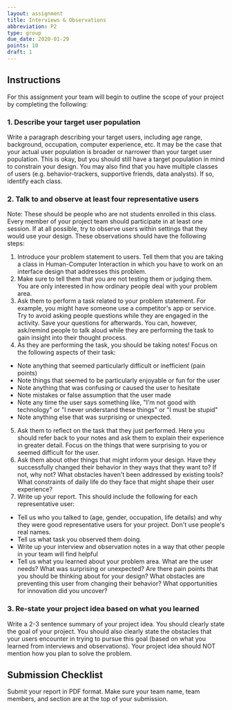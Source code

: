 ```yaml
---
layout: assignment
title: Interviews & Observations
abbreviation: P2
type: group
due_date: 2020-01-29
points: 10
draft: 1
---
```



## Instructions
For this assignment your team will begin to outline the scope of your project by completing the following:

### 1. Describe your target user population
Write a paragraph describing your target users, including age range, background, occupation, computer experience, etc. It may be the case that your actual user population is broader or narrower than your target user population. This is okay, but you should still have a target population in mind to constrain your design. You may also find that you have multiple classes of users (e.g. behavior-trackers, supportive friends, data analysts). If so, identify each class.

### 2. Talk to and observe at least four representative users
Note: These should be people who are not students enrolled in this class. Every member of your project team should participate in at least one session. If at all possible, try to observe users within settings that they would use your design. These observations should have the following steps:

1. Introduce your problem statement to users. Tell them that you are taking a class in Human-Computer Interaction in which you have to work on an interface design that addresses this problem.
2. Make sure to tell them that you are not testing them or judging them. You are only interested in how ordinary people deal with your problem area.
3. Ask them to perform a task related to your problem statement. For example, you might have someone use a competitor's app or service. Try to avoid asking people questions while they are engaged in the activity. Save your questions for afterwards. You can, however, ask/remind people to talk aloud while they are performing the task to gain insight into their thought process.
4. As they are performing the task, you should be taking notes! Focus on the following aspects of their task:
  * Note anything that seemed particularly difficult or inefficient (pain points)
  * Note things that seemed to be particularly enjoyable or fun for the user
  * Note anything that was confusing or caused the user to hesitate
  * Note mistakes or false assumption that the user made
  * Note any time the user says something like, "I'm not good with technology" or "I never understand these things" or "I must be stupid"
  * Note anything else that was surprising or unexpected.
5. Ask them to reflect on the task that they just performed. Here you should refer back to your notes and ask them to explain their experience in greater detail. Focus on the things that were surprising to you or seemed difficult for the user. 
6. Ask them about other things that might inform your design. Have they successfully changed their behavior in they ways that they want to? If not, why not? What obstacles haven't been addressed by existing tools? What constraints of daily life do they face that might shape their user experience?
7. Write up your report. This should include the following for each representative user:
  * Tell us who you talked to (age, gender, occupation, life details) and why they were good representative users for your project. Don't use people's real names.
  * Tell us what task you observed them doing.
  * Write up your interview and observation notes in a way that other people in your team will find helpful
  * Tell us what you learned about your problem area. What are the user needs? What was surprising or unexpected? Are there pain points that you should be thinking about for your design? What obstacles are preventing this user from changing their behavior? What opportunities for innovation did you uncover?

### 3. Re-state your project idea based on what you learned
Write a 2-3 sentence summary of your project idea. You should clearly state the goal of your project. You should also clearly state the obstacles that your users encounter in trying to pursue this goal (based on what you learned from interviews and observations). Your project idea should NOT mention how you plan to solve the problem.

## Submission Checklist
Submit your report in PDF format. Make sure your team name, team members, and section are at the top of your submission.
